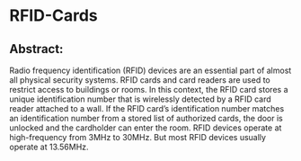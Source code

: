 # RFID-Cards
## Abstract:
Radio frequency identification (RFID) devices are an essential part of almost 
all physical security systems. RFID cards and card readers are used to restrict 
access to buildings or rooms. In this context, the RFID card stores a unique 
identification number that is wirelessly detected by a RFID card reader 
attached to a wall. If the RFID card’s identification number matches an 
identification number from a stored list of authorized cards, the door is 
unlocked and the cardholder can enter the room. RFID devices operate at 
high-frequency from 3MHz to 30MHz. But most RFID devices usually operate 
at 13.56MHz.

